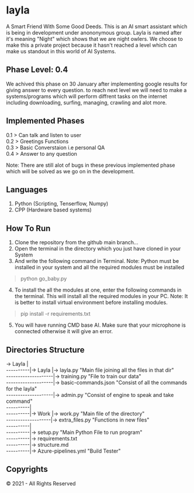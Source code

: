 # layla
A Smart Friend With Some Good Deeds. This is an AI smart assistant which is being in development under anononymous group. Layla is named after it's meaning "Night" which shows that we are night owlers. We choose to make this a private project because it hasn't reached a level which can make us standout in this world of AI Systems.

## Phase Level: 0.4 
We achived this phase on 30 January after implementing google results for giving answer to every question. to reach next level we will need to make a systems/programs which will perform diffrent tasks on the internet including downloading, surfing, managing, crawling and alot more.

## Implemented Phases
0.1 > Can talk and listen to user  
0.2 > Greetings Functions  
0.3 > Basic Converstaion i.e personal QA  
0.4 > Answer to any question  

Note: There are still alot of bugs in these previous implemented phase which will be solved as we go on in the development.

## Languages
1. Python (Scripting, Tenserflow, Numpy)
2. CPP (Hardware based systems)

## How To Run
1. Clone the repository from the github main branch...
2. Open the terminal in the directory which you just have cloned in your System
3. And write the following command in Terminal. Note: Python must be installed in your system and all the required modules must be installed
> python go_baby.py
4. To install the all the modules at one, enter the following commands in the terminal. 
This will install all the required modules in your PC. Note: It is better to install virtual environment before installing modules.
> pip install -r requirements.txt
5. You will have running CMD base AI. Make sure that your microphone is connected otherwise it will give an error.

## Directories Structure
-> Layla |   
----------|-> Layla |-> layla.py "Main file joining all the files in that dir"  
--------------------|-> training.py "File to train our data"  
--------------------|-> basic-commands.json "Consist of all the commands for the layla"  
--------------------|-> admin.py "Consist of engine to speak and take command"  
----------|  
----------|-> Work |-> work.py "Main file of the directory"  
-------------------|-> extra_files.py "Functions in new files"  
----------|  
----------|-> setup.py "Main Python File to run program"  
----------|-> requirements.txt  
----------|-> structure.md  
----------|-> Azure-pipelines.yml "Build Tester" 

## Copyrights 
© 2021 - All Rights Reserved

